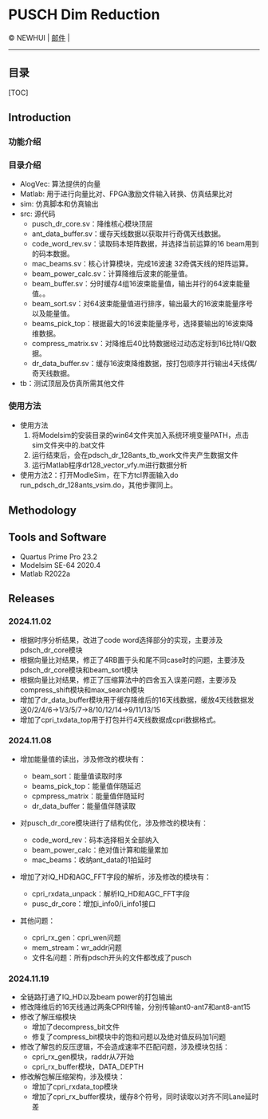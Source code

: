 
# PUSCH Dim Reduction

&copy; NEWHUI | [邮件](mailto:eliuhui@163.com) |

***

## 目录

[TOC]

## Introduction

### 功能介绍

### 目录介绍

+ AlogVec: 算法提供的向量
+ Matlab: 用于进行向量比对、FPGA激励文件输入转换、仿真结果比对
+ sim: 仿真脚本和仿真输出
+ src: 源代码
  + pusch_dr_core.sv：降维核心模块顶层
  + ant_data_buffer.sv：缓存天线数据以获取并行奇偶天线数据。
  + code_word_rev.sv：读取码本矩阵数据，并选择当前运算的16 beam用到的码本数据。
  + mac_beams.sv：核心计算模块，完成16波速 32奇偶天线的矩阵运算。
  + beam_power_calc.sv：计算降维后波束的能量值。
  + beam_buffer.sv：分时缓存4组16波束能量值，输出并行的64波束能量值。。
  + beam_sort.sv：对64波束能量值进行排序，输出最大的16波束能量序号以及能量值。
  + beams_pick_top：根据最大的16波束能量序号，选择要输出的16波束降维数据。
  + compress_matrix.sv：对降维后40比特数据经过动态定标到16比特I/Q数据。
  + dr_data_buffer.sv：缓存16波束降维数据，按打包顺序并行输出4天线偶/奇天线数据。
+ tb：测试顶层及仿真所需其他文件

### 使用方法

+ 使用方法
    1. 将Modelsim的安装目录的win64文件夹加入系统环境变量PATH，点击sim文件夹中的.bat文件
    2. 运行结束后，会在pdsch_dr_128ants_tb_work文件夹产生数据文件
    3. 运行Matlab程序dr128_vector_vfy.m进行数据分析
+ 使用方法2：打开ModleSim，在下方tcl界面输入do run_pdsch_dr_128ants_vsim.do，其他步骤同上。

## Methodology

## Tools and Software

+ Quartus Prime Pro 23.2
+ Modelsim SE-64 2020.4
+ Matlab R2022a

## Releases

### 2024.11.02

+ 根据时序分析结果，改进了code word选择部分的实现，主要涉及pdsch_dr_core模块
+ 根据向量比对结果，修正了4RB置于头和尾不同case时的问题，主要涉及pdsch_dr_core模块和beam_sort模块
+ 根据向量比对结果，修正了压缩算法中的四舍五入误差问题，主要涉及compress_shift模块和max_search模块
+ 增加了dr_data_buffer模块用于缓存降维后的16天线数据，缓放4天线数据发送0/2/4/6->1/3/5/7->8/10/12/14->9/11/13/15
+ 增加了cpri_txdata_top用于打包并行4天线数据成cpri数据格式。

### 2024.11.08

+ 增加能量值的读出，涉及修改的模块有：
  + beam_sort：能量值读取时序
  + beams_pick_top：能量值伴随延迟
  + cpmpress_matrix：能量值伴随延时
  + dr_data_buffer：能量值伴随读取
  
+ 对pusch_dr_core模块进行了结构优化，涉及修改的模块有：
  + code_word_rev：码本选择相关全部纳入
  + beam_power_calc：绝对值计算和能量累加
  + mac_beams：收纳ant_data的1拍延时

+ 增加了对IQ_HD和AGC_FFT字段的解析，涉及修改的模块有：
  + cpri_rxdata_unpack：解析IQ_HD和AGC_FFT字段
  + pusc_dr_core：增加i_info0/i_info1接口

+ 其他问题：
  + cpri_rx_gen：cpri_wen问题
  + mem_stream：wr_addr问题
  + 文件名问题：所有pdsch开头的文件都改成了pusch

### 2024.11.19

+ 全链路打通了IQ_HD以及beam power的打包输出
+ 修改降维后的16天线通过两条CPRI传输，分别传输ant0-ant7和ant8-ant15
+ 修改了解压缩模块
  + 增加了decompress_bit文件
  + 修复了compress_bit模块中的饱和问题以及绝对值反码加1问题
+ 修改了解包的反压逻辑，不会造成速率不匹配问题，涉及模块包括：
  + cpri_rx_gen模块，raddr从7开始
  + cpri_rx_buffer模块，DATA_DEPTH
+ 修改解包解压缩架构，涉及模块：
  + 增加了cpri_rxdata_top模块
  + 增加了cpri_rx_buffer模块，缓存8个符号，同时读取以对齐不同Lane延时差
